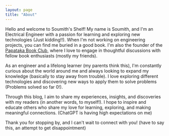 ```yaml
---
layout: page
title: "About"
---
```


Hello and welcome to Soumith's Shelf! My name is Soumith, and I'm an Electrical Engineer with a passion for learning and exploring new technologies (Just kidding!!). When I'm not working on engineering projects, you can find me buried in a good book. I'm also the founder of the [Papataka Book Club](https://www.instagram.com/papatakabookclub/), where I love to engage in thoughtful discussions with fellow book enthusiasts (mostly my friends).

As an engineer and a lifelong learner (my parents think this), I'm constantly curious about the world around me and always looking to expand my knowledge (basically to stay away from trouble). I love exploring different technologies and discovering new ways to apply them to solve problems (Problems solved so far 0!).

Through this blog, I aim to share my experiences, insights, and discoveries with my readers (in another words, to myself!). I hope to inspire and educate others who share my love for learning, exploring, and making meaningful connections. (ChatGPT is having high expectations on me)

Thank you for stopping by, and I can't wait to connect with you! (have to say this, an attempt to get disappointment)

